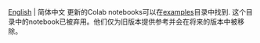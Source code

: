 [English](./README.md) | 简体中文
更新的Colab notebooks可以在[examples](../../examples/notebooks)目录中找到.
这个目录中的notebook已被弃用。他们仅为旧版本提供参考并会在将来的版本中被移除。